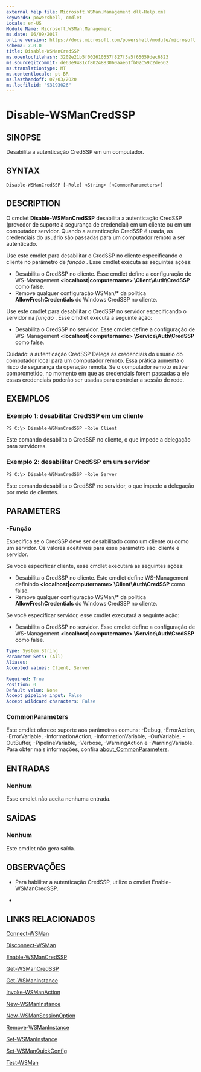 ```yaml
---
external help file: Microsoft.WSMan.Management.dll-Help.xml
keywords: powershell, cmdlet
Locale: en-US
Module Name: Microsoft.WSMan.Management
ms.date: 06/09/2017
online version: https://docs.microsoft.com/powershell/module/microsoft.wsman.management/disable-wsmancredssp?view=powershell-7&WT.mc_id=ps-gethelp
schema: 2.0.0
title: Disable-WSManCredSSP
ms.openlocfilehash: 3202e21b5f002610557f827f3a5f65659dec6823
ms.sourcegitcommit: de63e9481cf8024883060aae61fb02c59c2de662
ms.translationtype: MT
ms.contentlocale: pt-BR
ms.lasthandoff: 07/03/2020
ms.locfileid: "93193026"
---
```

# Disable-WSManCredSSP

## SINOPSE
Desabilita a autenticação CredSSP em um computador.

## SYNTAX

```
Disable-WSManCredSSP [-Role] <String> [<CommonParameters>]
```

## DESCRIPTION
O cmdlet **Disable-WSManCredSSP** desabilita a autenticação CredSSP (provedor de suporte à segurança de credencial) em um cliente ou em um computador servidor.
Quando a autenticação CredSSP é usada, as credenciais do usuário são passadas para um computador remoto a ser autenticado.

Use este cmdlet para desabilitar o CredSSP no cliente especificando o cliente no parâmetro de *função* .
Esse cmdlet executa as seguintes ações:

- Desabilita o CredSSP no cliente. Esse cmdlet define a configuração de WS-Management **\<localhost|computername\> \Client\Auth\CredSSP** como false.
- Remove qualquer configuração WSMan/* da política **AllowFreshCredentials** do Windows CredSSP no cliente.

Use este cmdlet para desabilitar o CredSSP no servidor especificando o servidor na *função* .
Esse cmdlet executa a seguinte ação:

- Desabilita o CredSSP no servidor. Esse cmdlet define a configuração de WS-Management **\<localhost|computername\> \Service\Auth\CredSSP** como false.

Cuidado: a autenticação CredSSP Delega as credenciais do usuário do computador local para um computador remoto.
Essa prática aumenta o risco de segurança da operação remota.
Se o computador remoto estiver comprometido, no momento em que as credenciais forem passadas a ele essas credenciais poderão ser usadas para controlar a sessão de rede.

## EXEMPLOS

### Exemplo 1: desabilitar CredSSP em um cliente

```
PS C:\> Disable-WSManCredSSP -Role Client
```

Este comando desabilita o CredSSP no cliente, o que impede a delegação para servidores.

### Exemplo 2: desabilitar CredSSP em um servidor

```
PS C:\> Disable-WSManCredSSP -Role Server
```

Este comando desabilita o CredSSP no servidor, o que impede a delegação por meio de clientes.

## PARAMETERS

### -Função
Especifica se o CredSSP deve ser desabilitado como um cliente ou como um servidor.
Os valores aceitáveis para esse parâmetro são: cliente e servidor.

Se você especificar cliente, esse cmdlet executará as seguintes ações:

- Desabilita o CredSSP no cliente. Este cmdlet define WS-Management definindo **\<localhost|computername\> \Client\Auth\CredSSP** como false.
- Remove qualquer configuração WSMan/* da política **AllowFreshCredentials** do Windows CredSSP no cliente.

Se você especificar servidor, esse cmdlet executará a seguinte ação:

- Desabilita o CredSSP no servidor. Esse cmdlet define a configuração de WS-Management **\<localhost|computername\> \Service\Auth\CredSSP** como false.

```yaml
Type: System.String
Parameter Sets: (All)
Aliases:
Accepted values: Client, Server

Required: True
Position: 0
Default value: None
Accept pipeline input: False
Accept wildcard characters: False
```

### CommonParameters
Este cmdlet oferece suporte aos parâmetros comuns: -Debug, -ErrorAction, -ErrorVariable, -InformationAction, -InformationVariable, -OutVariable, -OutBuffer, -PipelineVariable, -Verbose, -WarningAction e -WarningVariable. Para obter mais informações, confira [about_CommonParameters](https://go.microsoft.com/fwlink/?LinkID=113216).

## ENTRADAS

### Nenhum
Esse cmdlet não aceita nenhuma entrada.

## SAÍDAS

### Nenhum
Este cmdlet não gera saída.

## OBSERVAÇÕES

* Para habilitar a autenticação CredSSP, utilize o cmdlet Enable-WSManCredSSP.

*

## LINKS RELACIONADOS

[Connect-WSMan](Connect-WSMan.md)

[Disconnect-WSMan](Disconnect-WSMan.md)

[Enable-WSManCredSSP](Enable-WSManCredSSP.md)

[Get-WSManCredSSP](Get-WSManCredSSP.md)

[Get-WSManInstance](Get-WSManInstance.md)

[Invoke-WSManAction](Invoke-WSManAction.md)

[New-WSManInstance](New-WSManInstance.md)

[New-WSManSessionOption](New-WSManSessionOption.md)

[Remove-WSManInstance](Remove-WSManInstance.md)

[Set-WSManInstance](Set-WSManInstance.md)

[Set-WSManQuickConfig](Set-WSManQuickConfig.md)

[Test-WSMan](Test-WSMan.md)
